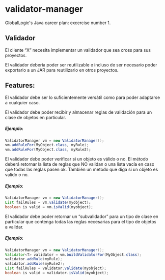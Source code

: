 # validator-manager
GlobalLogic's Java career plan: excercise number 1. 

## Validador

El cliente “X” necesita implementar un validador que sea cross para sus proyectos.

El validador debería poder ser reutilizable e incluso de ser necesario poder exportarlo a un JAR para reutilizarlo en otros proyectos.


## Features:

El validador debe ser lo suficientemente versátil como para poder adaptarse a cualquier caso.

El validador debe poder recibir y almacenar reglas de validación para un clase de objetos en particular.

##### Ejemplo:

```Java
ValidatorManager vm = new ValidatorManager();
vm.addRuleFor(MyObject.class, myRule);
vm.addRuleFor(MyObject.class, myRule2);
```

El validador debe poder verificar si un objeto es válido o no. 
El método deberá retornar la lista de reglas que NO validan o una lista vacía en caso que todas las reglas pasen ok.
También un metodo que diga si un objeto es valido o no.

##### Ejemplo:

```Java
ValidatorManager vm = new ValidatorManager();
List failRules = vm.validate(myobject);
boolean is valid = vm.isValid(myobject);
```



El validador debe poder retornar un “subvalidador” para un tipo de clase en particular que contenga todas las reglas necesarias para el tipo de objetos a validar.

##### Ejemplo:

```Java
ValidatorManager vm = new ValidatorManager();
Validator<T> validator = vm.buildValidatorFor(MyObject.class);
validator.addRule(myRule);
validator.addRule(myRule2);
List failRules = validator.validate(myobject);
boolean is valid = validator.isValid(myobject);
```